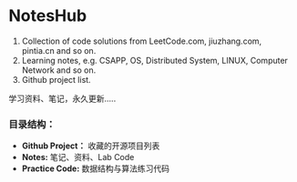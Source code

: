 # NotesHub

1. Collection of code solutions from LeetCode.com, jiuzhang.com, pintia.cn and so on.
2. Learning notes, e.g. CSAPP, OS, Distributed System, LINUX, Computer Network and so on. 
3. Github project list.

学习资料、笔记，永久更新.....

###  目录结构：

- **Github Project：** 收藏的开源项目列表
- **Notes:**  笔记、资料、Lab Code
- **Practice Code:** 数据结构与算法练习代码

### 

